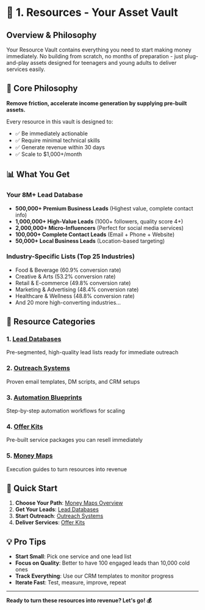 # 🔑 1. Resources - Your Asset Vault

## Overview & Philosophy

Your Resource Vault contains everything you need to start making money immediately. No building from scratch, no months of preparation - just plug-and-play assets designed for teenagers and young adults to deliver services easily.

## 🎯 Core Philosophy

**Remove friction, accelerate income generation by supplying pre-built assets.**

Every resource in this vault is designed to:
- ✅ Be immediately actionable
- ✅ Require minimal technical skills
- ✅ Generate revenue within 30 days
- ✅ Scale to $1,000+/month

## 📊 What You Get

### Your 8M+ Lead Database
- **500,000+ Premium Business Leads** (Highest value, complete contact info)
- **1,000,000+ High-Value Leads** (1000+ followers, quality score 4+)
- **2,000,000+ Micro-Influencers** (Perfect for social media services)
- **100,000+ Complete Contact Leads** (Email + Phone + Website)
- **50,000+ Local Business Leads** (Location-based targeting)

### Industry-Specific Lists (Top 25 Industries)
- Food & Beverage (60.9% conversion rate)
- Creative & Arts (53.2% conversion rate)
- Retail & E-commerce (49.8% conversion rate)
- Marketing & Advertising (48.4% conversion rate)
- Healthcare & Wellness (48.8% conversion rate)
- And 20 more high-converting industries...

## 📁 Resource Categories

### 1. [Lead Databases](Lead_Databases/README.md)
Pre-segmented, high-quality lead lists ready for immediate outreach

### 2. [Outreach Systems](Outreach_Systems/README.md)
Proven email templates, DM scripts, and CRM setups

### 3. [Automation Blueprints](Automation_Blueprints/README.md)
Step-by-step automation workflows for scaling

### 4. [Offer Kits](Offer_Kits/README.md)
Pre-built service packages you can resell immediately

### 5. [Money Maps](Money_Maps/README.md)
Execution guides to turn resources into revenue

## 🚀 Quick Start

1. **Choose Your Path**: [Money Maps Overview](Money_Maps/README.md)
2. **Get Your Leads**: [Lead Databases](Lead_Databases/README.md)
3. **Start Outreach**: [Outreach Systems](Outreach_Systems/README.md)
4. **Deliver Services**: [Offer Kits](Offer_Kits/README.md)

## 💡 Pro Tips

- **Start Small**: Pick one service and one lead list
- **Focus on Quality**: Better to have 100 engaged leads than 10,000 cold ones
- **Track Everything**: Use our CRM templates to monitor progress
- **Iterate Fast**: Test, measure, improve, repeat

---

**Ready to turn these resources into revenue? Let's go! 💰**
